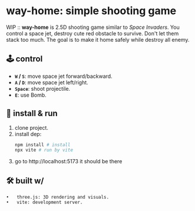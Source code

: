 # way-home: simple shooting game

WIP :: 
**way-home** is 2.5D shooting game similar to *Space Invaders*. You control a space jet, destroy cute red obstacle to survive. Don't let them stack too much. The goal is to make it home safely while destroy all enemy.

## 🕹️ control
- **`W` / `S`**: move space jet forward/backward.
- **`A` / `D`**: move space jet left/right.
- **`Space`**: shoot projectile.
- **`E`**: use Bomb.

## 🚀 install & run
1. clone project.
2. install dep:
   ```bash
   npm install # install
   npx vite # run by vite
   ```
3. go to http://localhost:5173 it should be there

## 🛠️ built w/
	•	three.js: 3D rendering and visuals.
	•	vite: development server.
